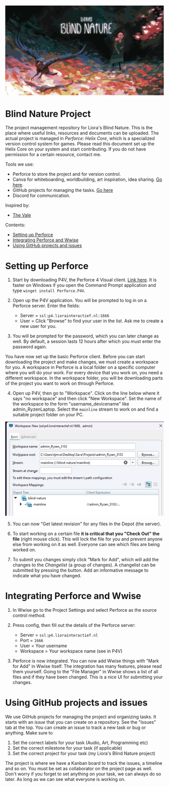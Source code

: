 
![](/res/banner.png)

# Blind Nature Project
The project management repository for Liora's Blind Nature. This is the place where useful links, resources and documents can be uploaded. The actual project is managed in *Perforce: Helix Core*, which is a specialized version control system for games. Please read this document set up the Helix Core on your system and start contributing. If you do not have permission for a certain resource, contact me.

Tools we use:
- Perforce to store the project and for version control.
- Canva for whiteboarding, worldbuilding, art inspiration, idea sharing. [Go here](https://www.canva.com/design/DAGrTBQaV34/1gaO3hmYpI18O-d-SNbPig/edit?utm_content=DAGrTBQaV34&utm_campaign=designshare&utm_medium=link2&utm_source=sharebutton).
- GitHub projects for managing the tasks. [Go here](https://github.com/users/arceryz/projects/4)
- Discord for communication. 

Inspired by:
- [The Vale](https://store.steampowered.com/app/989790/The_Vale_Shadow_of_the_Crown/)

Contents:
- [Setting up Perforce](#setting-up-perforce)
- [Integrating Perforce and Wwise](#integrating-perforce-and-wwise)
- [Using GitHub projects and issues](#using-github-projects-and-issues)

# Setting up Perforce
1. Start by downloading P4V, the Perforce 4 Visual client. [Link here](https://portal.perforce.com/s/downloads?product=Helix%20Visual%20Client%20%28P4V%29). It is faster on Windows if you open the Command Prompt application and type `winget install Perforce.P4V`.

2. Open up the P4V application. You will be prompted to log in on a Perforce server. Enter the fields:
   - Server = `ssl:p4.liorainteractief.nl:1666`
   - User = Click "Browse" to find your user in the list. Ask me to create a new user for you.

3. You will be prompted for the password, which you can later change as well. By default, a session lasts 12 hours after which you must enter the password again.

You have now set up the basic Perforce client. Before you can start downloading the project and make changes, we must create a workspace for you. A workspace in Perforce is a local folder on a specific computer where you will do your work. For every device that you work on, you need a different workspace. In the workspace folder, you will be downloading parts of the project you want to work on through Perforce.

4. Open up P4V, then go to "Workspace". Click on the line below where it says "no workspace" and then click "New Workspace". Set the name of the workspace to the form "username_devicename" like admin_RyzenLaptop. Select the `mainline` stream to work on and find a suitable project folder on your PC.


![](/res/workspace.png)

5. You can now "Get latest revision" for any files in the Depot (the server).

6. To start working on a certain file **it is critical that you "Check Out" the file** (right mouse click). This will lock the file for you and prevent anyone else from working on it as well. Everyone can see which files are being worked on.

7. To submit you changes simply click "Mark for Add", which will add the changes to the *Changelist* (a group of changes). A changelist can be submitted by pressing the button. Add an informative message to indicate what you have changed.

# Integrating Perforce and Wwise

1. In Wwise go to the Project Settings and select Perforce as the source control method.
2. Press config, then fill out the details of the Perforce server:
	- Server = `ssl:p4.liorainteractief.nl`
	- Port = `1666`
	- User = Your username
	- Workspace = Your workspace name (see in P4V)
  
3. Perforce is now integrated. You can now add Wwise things with "Mark for Add" in Wwise itself. The integration has many features, please read them yourself. Going to the "File Manager" in Wwise shows a list of all files and if they have been changed. This is a nice UI for submitting your changes.

# Using GitHub projects and issues

We use GitHub projects for managing the project and organizing tasks. It starts with an *issue* that you can create on a repository. See the "Issues" tab at the top. You can create an issue to track a new task or bug or anything. Make sure to
1. Set the correct labels for your task (Audio, Art, Programming etc)
2. Set the correct milestone for your task (if applicable)
3. Set the correct project for your task (my Liora's Blind Nature project)

The project is where we have a Kanban board to track the issues, a timeline and so on. You must be set as collaborator on the project page as well. Don't worry if you forget to set anything on your task, we can always do so later. As long as we can see what everyone is working on.
